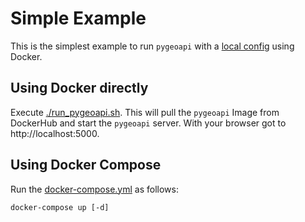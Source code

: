 # Simple Example

This is the simplest example to run `pygeoapi` with a [local config](my.config.yml)
using Docker.

## Using Docker directly

Execute [./run_pygeoapi.sh](run_pygeoapi.sh). This will pull the `pygeoapi` Image from
DockerHub and start the `pygeoapi` server. With your browser got to http://localhost:5000.

## Using Docker Compose

Run the [docker-compose.yml](docker-compose.yml) as follows:

```
docker-compose up [-d]

```

